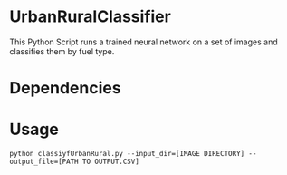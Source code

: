 # UrbanRuralClassifier
This Python Script runs a trained neural network on a set of images and classifies them by fuel type.

# Dependencies

# Usage
`python classiyfUrbanRural.py --input_dir=[IMAGE DIRECTORY] --output_file=[PATH TO OUTPUT.CSV]`



